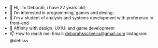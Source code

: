 - 👋 Hi, I’m Deborah, i have 22 years old;
- 👀 I’m interested in programming, games and desing;
- 🌱 I'm a student of analysis and systems development with preference in front-end
- 💞️ Affinity with design, UX/UI and game development
- 📫 How to reach me: Email: deborahssoliveira@gmail.com 
Instagram: @dehssv


